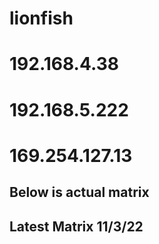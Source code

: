 # lionfish
# 192.168.4.38
# 192.168.5.222
# 169.254.127.13

<!-- ## [0,0,0,1,1,-1], 
        [0,0,0,-1,1,-1],
        [1,-1,1,0,0,0],
        [1,1,1,0,0,0],
        [-1,-1,1,0,0,0],
        [-1,1,1,0,0,0] -->
        
<!-- [-1, 1, 0,0,0,1], 
        [1,-1,0,0,0,1],
        [0,0,1,-1,1,0],
        [0,0,-1,-1,1,0],
        [0,0,1,1,1,0],
        [0,0,-1,1,1,0] -->
## Below is actual matrix
<!-- [0,0,0,-1,-1,1], 
        [0,0,0,-1,1,-1],
        [1,-1,1,0,0,0],
        [1,1,1,0,0,0],
        [-1,-1,1,0,0,0],
        [-1,1,1,0,0,0] -->

## Latest Matrix 11/3/22
 <!-- [0,0,0,-1,-1,1], 
        [0,0,0,-1,1,-1],
        [1,1,1,0,0,0],
        [1,-1,1,0,0,0],
        [-1,-1,1,0,0,0],
        [-1,1,1,0,0,0] -->
